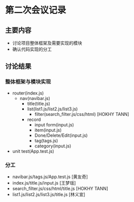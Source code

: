 # 第二次会议记录
## 主要内容
* 讨论项目整体框架及需要实现的模块
* 确认代码实现的分工

## 讨论结果
### 整体框架与模块实现
* router(index.js)
    * nav(navibar.js)
        * title(title.js)
        * list(list1.js/list2.js/list3.js)
            * filter(search_filter.js/css/html) [HOKHY TANN]
        * record
            * input form(input.js)
            * item(input.js)
            * Done/Delete/Edit(input.js)
            * tag(tags.js)
            * category(input.js)
* unit test(App.test.js)

 ### 分工
 * navibar.js/tags.js/App.test.js [黄友奇]
 * index.js/title.js/input.js [王梦瑶]
 * search_filter.js/css/html/title.js [HOKHY TANN]
 * list1.js/list2.js/list3.js/title.js [林义宣]




